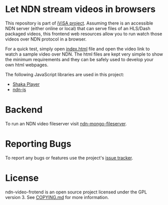 # Let NDN stream videos in browsers

This repository is part of [iViSA project](https://ivisa.named-data.net).
Assuming there is an accessible NDN server (either online or local) that can serve files of
an HLS/Dash packaged videos, this frontend web resources allow you to run watch those videos
over NDN protocol in a browser.

For a quick test, simply open [index.html](index.html) file and open the video link to watch a
sample video over NDN. The html files are kept very simple to show the minimum requirements and
they can be safely used to develop your own html webpages.

The following JavaScript libraries are used in this project:
- [Shaka Player](https://github.com/google/shaka-player)
- [ndn-js](https://github.com/named-data/ndn-js)

# Backend
To run an NDN video fileserver visit [ndn-mongo-fileserver](https://github.com/chavoosh/ndn-mongo-fileserver).

# Reporting Bugs
To report any bugs or features use the project's [issue tracker](https://github.com/chavoosh/ndn-video-frontend/issues).

# License
ndn-video-frotend is an open source project licensed under the GPL version 3. See [COPYING.md](COPYING.md)
for more information.
